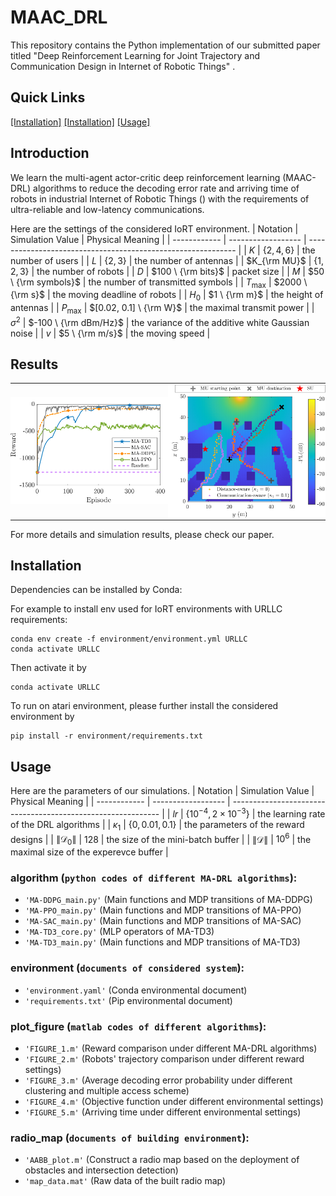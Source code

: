 # MAAC_DRL
This repository contains the Python implementation of our submitted paper titled "Deep Reinforcement Learning for Joint Trajectory and Communication Design in Internet of Robotic Things" .
## Quick Links
[[Installation]](#installation)  [[Installation]](#installation) [[Usage]](#usage) 
## Introduction
We learn the multi-agent actor-critic deep reinforcement learning (MAAC-DRL) algorithms to reduce the decoding error rate and arriving time of robots in industrial Internet of Robotic Things () with the requirements of ultra-reliable and low-latency communications.

Here are the settings of the considered IoRT environment.
| Notation     | Simulation Value   | Physical Meaning                                             |
| ------------ | ------------------ | ------------------------------------------------------------ |
| $K$      | $\{2, 4, 6\}$                | the number of users    |
| $L$ | $\{2, 3\}$     | the number of antennas    |
| $K_{\rm MU}$ | $\{1, 2, 3\}$     | the number of robots     |
| $D$        | $100 \ {\rm bits}$      | packet size    |
| $M$        | $50 \ {\rm symbols}$     | the number of transmitted symbols    |
| $T_{\max}$   | $2000 \ {\rm s}$ | the moving deadline of robots   |
| $H_0$  | $1 \ {\rm m}$   | the height of antennas     |
| $P_{\max}$  | $[0.02, 0.1] \ {\rm W}$   | the maximal transmit power |
| $\sigma^2$     | $-100 \ {\rm dBm/Hz}$   | the variance of the additive white Gaussian noise                  |
| $v$          | $5 \ {\rm m/s}$    | the moving speed    |



## Results
<table style="padding: 0; border-spacing: 0;">
<tr style="padding: 0; border-spacing: 0;">
<td style="padding: 0; border-spacing: 0; width: 50%"><img src="./_doc/simulation_fig.png"></td>
<td style="padding: 0; border-spacing: 0; width: 50%"><img src="./_doc/simulation_fig2.png"></td>
</tr>
</table>

For more details and simulation results, please check our paper.

## Installation
Dependencies can be installed by Conda:

For example to install env used for IoRT environments with URLLC requirements:
```
conda env create -f environment/environment.yml URLLC
conda activate URLLC
```

Then activate it by
```
conda activate URLLC
```
To run on atari environment, please further install the considered environment by 
```
pip install -r environment/requirements.txt
```

## Usage

Here are the parameters of our simulations.
| Notation     | Simulation Value   | Physical Meaning                                             |
| ------------ | ------------------ | ------------------------------------------------------------ |
| $lr$      | $\{10^{-4}, 2 \times 10^{-3}\}$                | the learning rate of the DRL algorithms    |
| $\kappa_1$ | $\{0, 0.01, 0.1\}$     | the parameters of the reward designs    |
| $\|\mathcal{D}_0\|$ | $128$     | the size of the mini-batch buffer   |
| $\|\mathcal{D}\|$        | $10^{6}$      | the maximal size of the experevce buffer    |

### algorithm (`python codes of different MA-DRL algorithms`):
 - `'MA-DDPG_main.py'` (Main functions and MDP transitions of MA-DDPG)
 - `'MA-PPO_main.py'` (Main functions and MDP transitions of MA-PPO)
 - `'MA-SAC_main.py'` (Main functions and MDP transitions of MA-SAC)
 - `'MA-TD3_core.py'` (MLP operators of MA-TD3)
 - `'MA-TD3_main.py'` (Main functions and MDP transitions of MA-TD3)

### environment (`documents of considered system`):
 - `'environment.yaml'` (Conda environmental document)
 - `'requirements.txt'` (Pip environmental document)

### plot_figure (`matlab codes of different algorithms`):
 - `'FIGURE_1.m'` (Reward comparison under different MA-DRL algorithms)
 - `'FIGURE_2.m'` (Robots' trajectory comparison under different reward settings)
 - `'FIGURE_3.m'` (Average decoding error probability under different clustering and multiple access scheme)
 - `'FIGURE_4.m'` (Objective function under different environmental settings)
 - `'FIGURE_5.m'` (Arriving time under different environmental settings)

### radio_map (`documents of building environment`):
 - `'AABB_plot.m'` (Construct a radio map based on the deployment of obstacles and intersection detection)
 - `'map_data.mat'` (Raw data of the built radio map)

